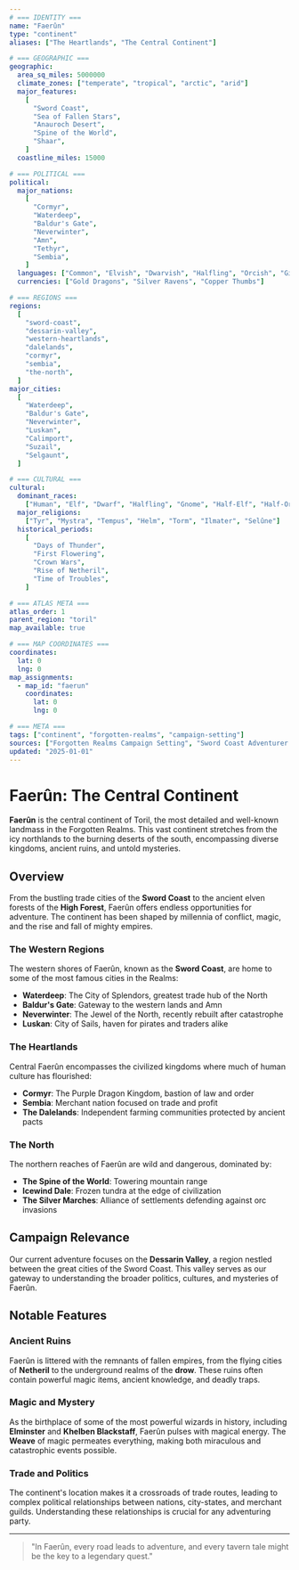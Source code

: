 ```yaml
---
# === IDENTITY ===
name: "Faerûn"
type: "continent"
aliases: ["The Heartlands", "The Central Continent"]

# === GEOGRAPHIC ===
geographic:
  area_sq_miles: 5000000
  climate_zones: ["temperate", "tropical", "arctic", "arid"]
  major_features:
    [
      "Sword Coast",
      "Sea of Fallen Stars",
      "Anauroch Desert",
      "Spine of the World",
      "Shaar",
    ]
  coastline_miles: 15000

# === POLITICAL ===
political:
  major_nations:
    [
      "Cormyr",
      "Waterdeep",
      "Baldur's Gate",
      "Neverwinter",
      "Amn",
      "Tethyr",
      "Sembia",
    ]
  languages: ["Common", "Elvish", "Dwarvish", "Halfling", "Orcish", "Giant"]
  currencies: ["Gold Dragons", "Silver Ravens", "Copper Thumbs"]

# === REGIONS ===
regions:
  [
    "sword-coast",
    "dessarin-valley",
    "western-heartlands",
    "dalelands",
    "cormyr",
    "sembia",
    "the-north",
  ]
major_cities:
  [
    "Waterdeep",
    "Baldur's Gate",
    "Neverwinter",
    "Luskan",
    "Calimport",
    "Suzail",
    "Selgaunt",
  ]

# === CULTURAL ===
cultural:
  dominant_races:
    ["Human", "Elf", "Dwarf", "Halfling", "Gnome", "Half-Elf", "Half-Orc"]
  major_religions:
    ["Tyr", "Mystra", "Tempus", "Helm", "Torm", "Ilmater", "Selûne"]
  historical_periods:
    [
      "Days of Thunder",
      "First Flowering",
      "Crown Wars",
      "Rise of Netheril",
      "Time of Troubles",
    ]

# === ATLAS META ===
atlas_order: 1
parent_region: "toril"
map_available: true

# === MAP COORDINATES ===
coordinates:
  lat: 0
  lng: 0
map_assignments:
  - map_id: "faerun"
    coordinates:
      lat: 0
      lng: 0

# === META ===
tags: ["continent", "forgotten-realms", "campaign-setting"]
sources: ["Forgotten Realms Campaign Setting", "Sword Coast Adventurer's Guide"]
updated: "2025-01-01"
---
```


# Faerûn: The Central Continent

**Faerûn** is the central continent of Toril, the most detailed and well-known landmass in the Forgotten Realms. This vast continent stretches from the icy northlands to the burning deserts of the south, encompassing diverse kingdoms, ancient ruins, and untold mysteries.

## Overview

From the bustling trade cities of the **Sword Coast** to the ancient elven forests of the **High Forest**, Faerûn offers endless opportunities for adventure. The continent has been shaped by millennia of conflict, magic, and the rise and fall of mighty empires.

### The Western Regions

The western shores of Faerûn, known as the **Sword Coast**, are home to some of the most famous cities in the Realms:

- **Waterdeep**: The City of Splendors, greatest trade hub of the North
- **Baldur's Gate**: Gateway to the western lands and Amn
- **Neverwinter**: The Jewel of the North, recently rebuilt after catastrophe
- **Luskan**: City of Sails, haven for pirates and traders alike

### The Heartlands

Central Faerûn encompasses the civilized kingdoms where much of human culture has flourished:

- **Cormyr**: The Purple Dragon Kingdom, bastion of law and order
- **Sembia**: Merchant nation focused on trade and profit
- **The Dalelands**: Independent farming communities protected by ancient pacts

### The North

The northern reaches of Faerûn are wild and dangerous, dominated by:

- **The Spine of the World**: Towering mountain range
- **Icewind Dale**: Frozen tundra at the edge of civilization
- **The Silver Marches**: Alliance of settlements defending against orc invasions

## Campaign Relevance

Our current adventure focuses on the **Dessarin Valley**, a region nestled between the great cities of the Sword Coast. This valley serves as our gateway to understanding the broader politics, cultures, and mysteries of Faerûn.

## Notable Features

### Ancient Ruins

Faerûn is littered with the remnants of fallen empires, from the flying cities of **Netheril** to the underground realms of the **drow**. These ruins often contain powerful magic items, ancient knowledge, and deadly traps.

### Magic and Mystery

As the birthplace of some of the most powerful wizards in history, including **Elminster** and **Khelben Blackstaff**, Faerûn pulses with magical energy. The **Weave** of magic permeates everything, making both miraculous and catastrophic events possible.

### Trade and Politics

The continent's location makes it a crossroads of trade routes, leading to complex political relationships between nations, city-states, and merchant guilds. Understanding these relationships is crucial for any adventuring party.

---

> "In Faerûn, every road leads to adventure, and every tavern tale might be the key to a legendary quest."
